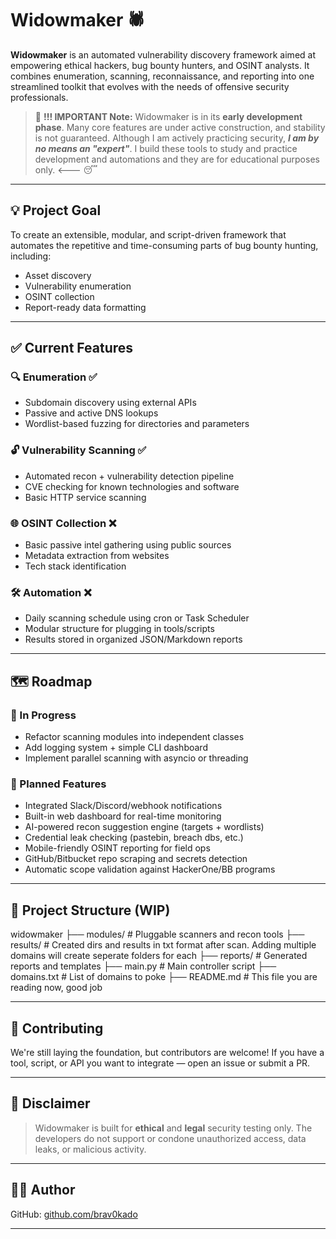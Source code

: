 # Widowmaker 🕷️

**Widowmaker** is an automated vulnerability discovery framework aimed at empowering ethical hackers, bug bounty hunters, and OSINT analysts. It combines enumeration, scanning, reconnaissance, and reporting into one streamlined toolkit that evolves with the needs of offensive security professionals.


> 📢 **!!! IMPORTANT Note:** Widowmaker is in its **early development phase**. Many core features are under active construction, and stability is not guaranteed. Although I am actively practicing security, ***I am by no means an **"expert**"***. I build these tools to study and practice development and automations and they are for educational purposes only. <--- 😴

---

## 💡 Project Goal

To create an extensible, modular, and script-driven framework that automates the repetitive and time-consuming parts of bug bounty hunting, including:
- Asset discovery
- Vulnerability enumeration
- OSINT collection
- Report-ready data formatting

---

## ✅ Current Features

### 🔍 Enumeration ✅
- Subdomain discovery using external APIs
- Passive and active DNS lookups
- Wordlist-based fuzzing for directories and parameters

### 🔓 Vulnerability Scanning ✅
- Automated recon + vulnerability detection pipeline
- CVE checking for known technologies and software
- Basic HTTP service scanning

### 🌐 OSINT Collection ❌
- Basic passive intel gathering using public sources
- Metadata extraction from websites
- Tech stack identification

### 🛠️ Automation ❌
- Daily scanning schedule using cron or Task Scheduler
- Modular structure for plugging in tools/scripts
- Results stored in organized JSON/Markdown reports

---

## 🗺️ Roadmap

### 🔧 In Progress
- Refactor scanning modules into independent classes
- Add logging system + simple CLI dashboard
- Implement parallel scanning with asyncio or threading

### 🚀 Planned Features
- Integrated Slack/Discord/webhook notifications
- Built-in web dashboard for real-time monitoring
- AI-powered recon suggestion engine (targets + wordlists)
- Credential leak checking (pastebin, breach dbs, etc.)
- Mobile-friendly OSINT reporting for field ops
- GitHub/Bitbucket repo scraping and secrets detection
- Automatic scope validation against HackerOne/BB programs

---

## 📂 Project Structure (WIP)
widowmaker 
├── modules/ # Pluggable scanners and recon tools 
├── results/ # Created dirs and results in txt format after scan. Adding multiple domains will create seperate folders for each 
├── reports/ # Generated reports and templates 
├── main.py # Main controller script 
├── domains.txt # List of domains to poke
├── README.md # This file you are reading now, good job

---

## 🤝 Contributing

We're still laying the foundation, but contributors are welcome! If you have a tool, script, or API you want to integrate — open an issue or submit a PR.

---

## 📣 Disclaimer

> Widowmaker is built for **ethical** and **legal** security testing only. The developers do not support or condone unauthorized access, data leaks, or malicious activity. 

---

## 🧑‍💻 Author

GitHub: [github.com/brav0kado](https://github.com/brav0kado)

---